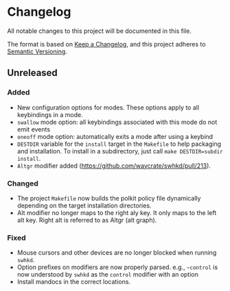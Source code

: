 # Changelog

All notable changes to this project will be documented in this file.

The format is based on [Keep a Changelog](https://keepachangelog.com/en/1.0.0/),
and this project adheres to [Semantic Versioning](https://semver.org/spec/v2.0.0.html).

## Unreleased

### Added

- New configuration options for modes. These options apply to all keybindings in a mode.
- `swallow` mode option: all keybindings associated with this mode do not emit events
- `oneoff` mode option: automatically exits a mode after using a keybind
- `DESTDIR` variable for the `install` target in the `Makefile` to help
  packaging and installation. To install in a subdirectory, just call `make
  DESTDIR=subdir install`.
- `Altgr` modifier added (https://github.com/waycrate/swhkd/pull/213).

### Changed

- The project `Makefile` now builds the polkit policy file dynamically depending
  on the target installation directories.
- Alt modifier no longer maps to the right aly key. It only maps to the left alt key. Right alt is referred to as Altgr (alt graph).

### Fixed

- Mouse cursors and other devices are no longer blocked when running `swhkd`.
- Option prefixes on modifiers are now properly parsed. e.g., `~control` is now
  understood by `swhkd` as the `control` modifier with an option
- Install mandocs in the correct locations.
